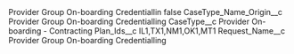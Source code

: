 <?xml version="1.0" encoding="UTF-8"?>
<CustomMetadata xmlns="http://soap.sforce.com/2006/04/metadata" xmlns:xsi="http://www.w3.org/2001/XMLSchema-instance" xmlns:xsd="http://www.w3.org/2001/XMLSchema">
    <label>Provider Group On-boarding Credentiallin</label>
    <protected>false</protected>
    <values>
        <field>CaseType_Name_Origin__c</field>
        <value xsi:type="xsd:string">Provider Group On-boarding Credentialling</value>
    </values>
    <values>
        <field>CaseType__c</field>
        <value xsi:type="xsd:string">Provider On-boarding - Contracting</value>
    </values>
    <values>
        <field>Plan_Ids__c</field>
        <value xsi:type="xsd:string">IL1,TX1,NM1,OK1,MT1</value>
    </values>
    <values>
        <field>Request_Name__c</field>
        <value xsi:type="xsd:string">Provider Group On-boarding Credentialling</value>
    </values>
</CustomMetadata>
